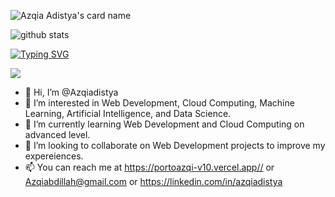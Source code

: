 ![Azqia Adistya's card name](https://cardivo.vercel.app/api?name=Azqia%20Adistya&description=Hi%2C%20I%27m%20Azqia%20Adistya%2C%20Currently%20studying%20Frontend%20Dev.%20Nice%20To%20Meet%20You%F0%9F%91%8B&fontColor=%23035785&image=https://avatars.githubusercontent.com/u/82463256?v=4&backgroundColor=%23ecf0f1&linkedin=azqiadistya&instagram=azqiadistya&github=azqiadistya&site=https://portoazqi-v10.vercel.app/&pattern=leaf&colorPattern=%23eaeaea)

![github stats](https://github-readme-stats.vercel.app/api?username=azqiadistya&count_private=true&show_icons=true&theme=synthwave)


[![Typing SVG](http://readme-typing-svg.herokuapp.com?font=Montserrat&color=%2336BCF7&duration=4000&center=true&lines=Azqia+Adistya;Fullstack+Developer;PHP%2C+Javascript%2C+Python;Laravel%2C+Vue%2C+Vuetify%2C+Bootstrap%2C+NuxtJS)](https://git.io/typing-svg)

<!--[![Azqia Adistya's stats](https://github-readme-stats.vercel.app/api/wakatime?username=AzqiaAdistya&layout=compact&theme=dracula)](https://github.com/anuraghazra/github-readme-stats)

  <!-- Change the `github-readme-stats.anuraghazra1.vercel.app` to `github-readme-stats.vercel.app`  -->
  <img align="center" src="https://github-readme-stats.anuraghazra1.vercel.app/api/top-langs/?username=azqiadistya&count_private=true" />

- 👋 Hi, I’m @Azqiadistya
- 👀 I’m interested in Web Development, Cloud Computing, Machine Learning, Artificial Intelligence, and Data Science. 
- 🌱 I’m currently learning Web Development and Cloud Computing on advanced level. 
- 💞️ I’m looking to collaborate on Web Development projects to improve my expereiences. 
- 📫 You can reach me at https://portoazqi-v10.vercel.app// or Azqiabdillah@gmail.com or https://linkedin.com/in/azqiadistya

<!---
AzqiaAdistya/AzqiaAdistya is a ✨ special ✨ repository because its `README.md` (this file) appears on your GitHub profile.
You can click the Preview link to take a look at your changes.
--->
